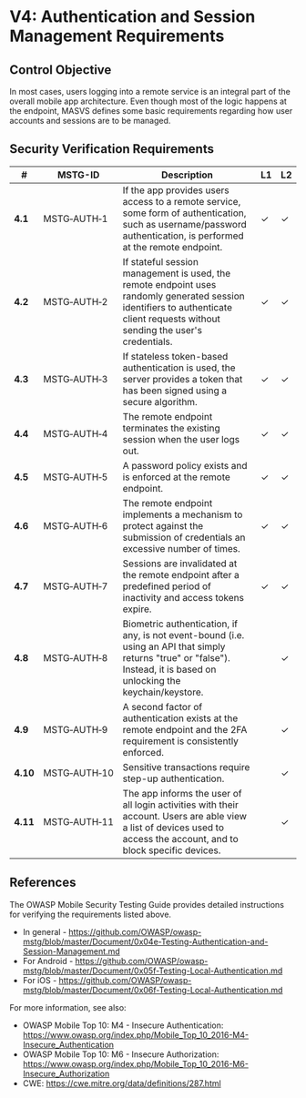 # V4: Authentication and Session Management Requirements

## Control Objective

In most cases, users logging into a remote service is an integral part of the overall mobile app architecture. Even though most of the logic happens at the endpoint, MASVS defines some basic requirements regarding how user accounts and sessions are to be managed.

## Security Verification Requirements

| # | MSTG-ID | Description | L1 | L2 |
| --- | --- | --- | --- | --- |
| **4.1** | MSTG‑AUTH‑1 | If the app provides users access to a remote service, some form of authentication, such as username/password authentication, is performed at the remote endpoint. | ✓ | ✓ |
| **4.2** | MSTG‑AUTH‑2 | If stateful session management is used, the remote endpoint uses randomly generated session identifiers to authenticate client requests without sending the user's credentials.  | ✓ | ✓ |
| **4.3** | MSTG‑AUTH‑3 | If stateless token-based authentication is used, the server provides a token that has been signed using a secure algorithm. | ✓ | ✓ |
| **4.4** | MSTG‑AUTH‑4 | The remote endpoint terminates the existing session when the user logs out. | ✓ | ✓ |
| **4.5** | MSTG‑AUTH‑5 | A password policy exists and is enforced at the remote endpoint. | ✓ | ✓ |
| **4.6** | MSTG‑AUTH‑6 | The remote endpoint implements a mechanism to protect against the submission of credentials an excessive number of times. | ✓ | ✓ |
| **4.7** | MSTG‑AUTH‑7 | Sessions are invalidated at the remote endpoint after a predefined period of inactivity and access tokens expire. | ✓ | ✓ |
| **4.8** | MSTG‑AUTH‑8 | Biometric authentication, if any, is not event-bound (i.e. using an API that simply returns "true" or "false"). Instead, it is based on unlocking the keychain/keystore. |   | ✓ |
| **4.9** | MSTG‑AUTH‑9 | A second factor of authentication exists at the remote endpoint and the 2FA requirement is consistently enforced.  |   | ✓ |
| **4.10** | MSTG‑AUTH‑10 | Sensitive transactions require step-up authentication.  |   | ✓ |
| **4.11** | MSTG‑AUTH‑11 | The app informs the user of all login activities with their account. Users are able view a list of devices used to access the account, and to block specific devices. |  | ✓ |

<div style="page-break-after: always;"></div>

## References

The OWASP Mobile Security Testing Guide provides detailed instructions for verifying the requirements listed above.

- In general - <https://github.com/OWASP/owasp-mstg/blob/master/Document/0x04e-Testing-Authentication-and-Session-Management.md>
- For Android - <https://github.com/OWASP/owasp-mstg/blob/master/Document/0x05f-Testing-Local-Authentication.md>
- For iOS - <https://github.com/OWASP/owasp-mstg/blob/master/Document/0x06f-Testing-Local-Authentication.md>

For more information, see also:

- OWASP Mobile Top 10: M4 - Insecure Authentication: <https://www.owasp.org/index.php/Mobile_Top_10_2016-M4-Insecure_Authentication>
- OWASP Mobile Top 10: M6 - Insecure Authorization: <https://www.owasp.org/index.php/Mobile_Top_10_2016-M6-Insecure_Authorization>
- CWE:  <https://cwe.mitre.org/data/definitions/287.html>
